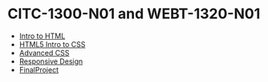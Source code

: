 # CITC-1300-N01 and WEBT-1320-N01

<ul>
<li><a href="intro_to_html/index.html" target="_blank">Intro to HTML</a></li>
<li><a href="html5_intro_css/index.html" target="_blank">HTML5 Intro to CSS</a></li>
<li><a href="advanced_css/index.html" target="_blank">Advanced CSS</a></li>
<li><a href="responsive/index.html" target="_blank">Responsive Design</a></li>
<li><a href="FinalProject/index.html" target="_blank">FinalProject</a></li>
</ul>